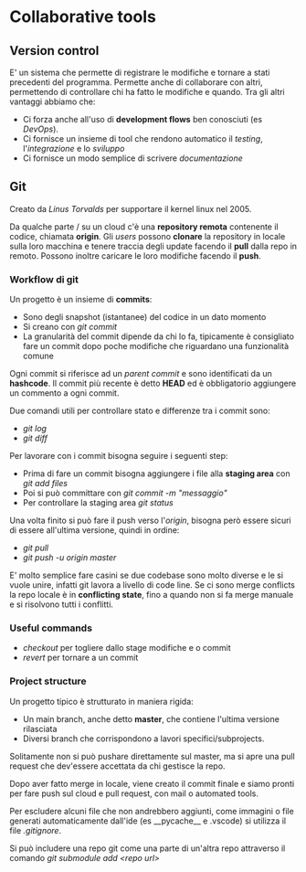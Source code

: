 # Collaborative tools

## Version control

E' un sistema che permette di registrare le modifiche e tornare a stati precedenti del programma. Permette anche di collaborare con altri, permettendo di controllare chi ha fatto le modifiche e quando. 
Tra gli altri vantaggi abbiamo che:
- Ci forza anche all'uso di **development flows** ben conosciuti (es _DevOps_). 
- Ci fornisce un insieme di tool che rendono automatico il _testing_, l'_integrazione_ e lo _sviluppo_
- Ci fornisce un modo semplice di scrivere _documentazione_

## Git

Creato da _Linus Torvalds_ per supportare il kernel linux nel 2005.

Da qualche parte / su un cloud c'è una **repository remota** contenente il codice, chiamata **origin**. Gli _users_ possono **clonare** la repository in locale sulla loro macchina e tenere traccia degli update facendo il **pull** dalla repo in remoto. Possono inoltre caricare le loro modifiche facendo il **push**.

### Workflow di git

Un progetto è un insieme di **commits**:
- Sono degli snapshot (istantanee) del codice in un dato momento
- Si creano con _git commit_ 
- La granularità del commit dipende da chi lo fa, tipicamente è consigliato fare un commit dopo poche modifiche che riguardano una funzionalità comune

Ogni commit si riferisce ad un _parent commit_ e sono identificati da un **hashcode**. Il commit più recente è detto **HEAD** ed è obbligatorio aggiungere un commento a ogni commit.

Due comandi utili per controllare stato e differenze tra i commit sono:
- _git log_
- _git diff_

Per lavorare con i commit bisogna seguire i seguenti step:
- Prima di fare un commit bisogna aggiungere i file alla **staging area** con _git add files_
- Poi si può committare con _git commit -m "messaggio"_
- Per controllare la staging area _git status_

Una volta finito si può fare il push verso l'_origin_, bisogna però essere sicuri di essere all'ultima versione, quindi in ordine:
- _git pull_
- _git push -u origin master_

E' molto semplice fare casini se due codebase sono molto diverse e le si vuole unire, infatti git lavora a livello di code line. Se ci sono merge conflicts la repo locale è in **conflicting state**, fino a quando non si fa merge manuale e si risolvono tutti i conflitti. 

### Useful commands

- _checkout_ per togliere dallo stage modifiche e o commit
- _revert_ per tornare a un commit

### Project structure

Un progetto tipico è strutturato in maniera rigida:
- Un main branch, anche detto **master**, che contiene l'ultima versione rilasciata
- Diversi branch che corrispondono a lavori specifici/subprojects.

Solitamente non si può pushare direttamente sul master, ma si apre una pull request che dev'essere accettata da chi gestisce la repo.

Dopo aver fatto merge in locale, viene creato il commit finale e siamo pronti per fare push sul cloud e pull request, con mail o automated tools.

Per escludere alcuni file che non andrebbero aggiunti, come immagini o file generati automaticamente dall'ide (es \_\_pycache\_\_ e .vscode) si utilizza il file *.gitignore*.

Si può includere una repo git come una parte di un'altra repo attraverso il comando _git submodule add \<repo url\>_